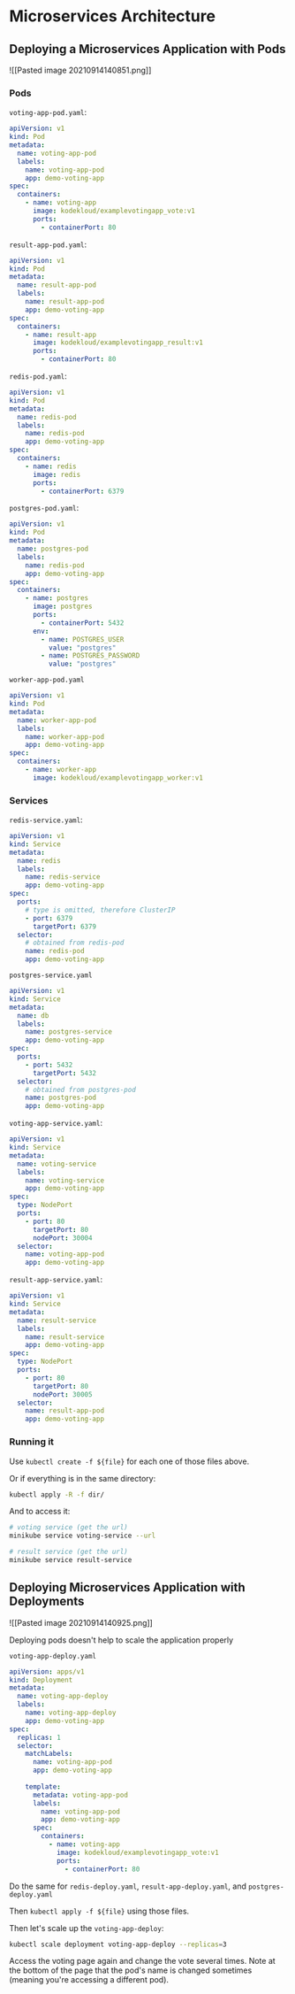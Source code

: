 # Microservices Architecture


## Deploying a Microservices Application with Pods

![[Pasted image 20210914140851.png]]

### Pods

`voting-app-pod.yaml`:
```yaml
apiVersion: v1
kind: Pod
metadata:
  name: voting-app-pod
  labels:
    name: voting-app-pod
    app: demo-voting-app
spec:
  containers:
    - name: voting-app
      image: kodekloud/examplevotingapp_vote:v1
      ports:
        - containerPort: 80
```

`result-app-pod.yaml`:
```yaml
apiVersion: v1
kind: Pod
metadata:
  name: result-app-pod
  labels:
    name: result-app-pod
    app: demo-voting-app
spec:
  containers:
    - name: result-app
      image: kodekloud/examplevotingapp_result:v1
      ports:
        - containerPort: 80
```

`redis-pod.yaml`:
```yaml
apiVersion: v1
kind: Pod
metadata:
  name: redis-pod
  labels:
    name: redis-pod
    app: demo-voting-app
spec:
  containers:
    - name: redis
      image: redis
      ports:
        - containerPort: 6379
```

`postgres-pod.yaml`:
```yaml
apiVersion: v1
kind: Pod
metadata:
  name: postgres-pod
  labels:
    name: redis-pod
    app: demo-voting-app
spec:
  containers:
    - name: postgres
      image: postgres
      ports:
        - containerPort: 5432
      env:
        - name: POSTGRES_USER
          value: "postgres"
        - name: POSTGRES_PASSWORD
          value: "postgres"
```

`worker-app-pod.yaml`
```yaml
apiVersion: v1
kind: Pod
metadata:
  name: worker-app-pod
  labels:
    name: worker-app-pod
    app: demo-voting-app
spec:
  containers:
    - name: worker-app
      image: kodekloud/examplevotingapp_worker:v1
```


### Services

`redis-service.yaml`:
```yaml
apiVersion: v1
kind: Service
metadata:
  name: redis
  labels:
    name: redis-service
    app: demo-voting-app
spec:
  ports:
    # type is omitted, therefore ClusterIP
    - port: 6379
      targetPort: 6379
  selector:
    # obtained from redis-pod
    name: redis-pod
    app: demo-voting-app
```

`postgres-service.yaml`
```yaml
apiVersion: v1
kind: Service
metadata:
  name: db
  labels:
    name: postgres-service
    app: demo-voting-app
spec:
  ports:
    - port: 5432
      targetPort: 5432
  selector:
    # obtained from postgres-pod
    name: postgres-pod
    app: demo-voting-app
```

`voting-app-service.yaml`:
```yaml
apiVersion: v1
kind: Service
metadata:
  name: voting-service
  labels:
    name: voting-service
    app: demo-voting-app
spec:
  type: NodePort
  ports:
    - port: 80
      targetPort: 80
      nodePort: 30004
  selector:
    name: voting-app-pod
    app: demo-voting-app
```

`result-app-service.yaml`:
```yaml
apiVersion: v1
kind: Service
metadata:
  name: result-service
  labels:
    name: result-service
    app: demo-voting-app
spec:
  type: NodePort
  ports:
    - port: 80
      targetPort: 80
      nodePort: 30005
  selector:
    name: result-app-pod
    app: demo-voting-app
```


### Running it

Use `kubectl create -f ${file}` for each one of those files above.

Or if everything is in the same directory:
```sh
kubectl apply -R -f dir/
```

And to access it:
```sh
# voting service (get the url)
minikube service voting-service --url

# result service (get the url)
minikube service result-service
```

## Deploying Microservices Application with Deployments

![[Pasted image 20210914140925.png]]

Deploying pods doesn't help to scale the application properly

`voting-app-deploy.yaml`
```yaml
apiVersion: apps/v1
kind: Deployment
metadata:
  name: voting-app-deploy
  labels:
    name: voting-app-deploy
    app: demo-voting-app
spec:
  replicas: 1
  selector:
    matchLabels:
      name: voting-app-pod
      app: demo-voting-app
      
    template:
      metadata: voting-app-pod
      labels:
        name: voting-app-pod
        app: demo-voting-app
      spec:
        containers:
          - name: voting-app
            image: kodekloud/examplevotingapp_vote:v1
            ports:
              - containerPort: 80
```

Do the same for `redis-deploy.yaml`, `result-app-deploy.yaml`, and `postgres-deploy.yaml`

Then `kubectl apply -f ${file}` using those files.

Then let's scale up the `voting-app-deploy`:
```sh
kubectl scale deployment voting-app-deploy --replicas=3
```

Access the voting page again and change the vote several times. Note at the bottom of the page that the pod's name is changed sometimes (meaning you're accessing a different pod).


